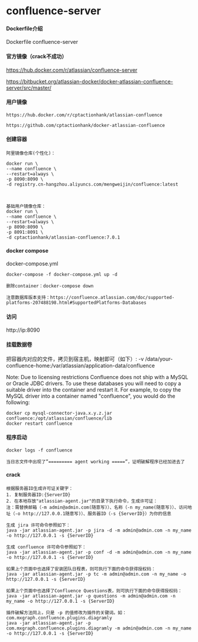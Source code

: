 # confluence-server

#### Dockerfile介绍
  Dockerfile confluence-server
  
#### 官方镜像（crack不成功）
  https://hub.docker.com/r/atlassian/confluence-server
  
  https://bitbucket.org/atlassian-docker/docker-atlassian-confluence-server/src/master/
#### 用户镜像

    https://hub.docker.com/r/cptactionhank/atlassian-confluence
    
    https://github.com/cptactionhank/docker-atlassian-confluence
  
#### 创建容器
```
阿里镜像仓库(个性化)：

docker run \
--name confluence \
--restart=always \
-p 8090:8090 \
-d registry.cn-hangzhou.aliyuncs.com/mengweijin/confluence:latest



基础用户镜像仓库：
docker run \
--name confluence \
--restart=always \
-p 8090:8090 \
-p 8091:8091 \
-d cptactionhank/atlassian-confluence:7.0.1
```

#### docker compose
docker-compose.yml

```
docker-compose -f docker-compose.yml up -d

删除container：docker-compose down 

注意数据库版本支持：https://confluence.atlassian.com/doc/supported-platforms-207488198.html#SupportedPlatforms-Databases
```

#### 访问
http://ip:8090

#### 挂载数据卷
把容器内对应的文件，拷贝到宿主机，映射即可（如下）:
-v /data/your-confluence-home:/var/atlassian/application-data/confluence 


Note: Due to licensing restrictions Confluence does not ship with a MySQL or Oracle JDBC drivers. To use these databases you will need to copy a suitable driver into the container and restart it. For example, to copy the MySQL driver into a container named "confluence", you would do the following:

```
docker cp mysql-connector-java.x.y.z.jar confluence:/opt/atlassian/confluence/lib
docker restart confluence
```

#### 程序启动
```
docker logs -f confluence

当日志文件中出现了”========= agent working =====”，证明破解程序已经加进去了
```


#### crack
```
根据服务器ID生成许可证关键字：
1. 复制服务器ID:{ServerID}
2. 在本地存放"atlassian-agent.jar"的目录下执行命令，生成许可证：
注：需替换邮箱（-m admin@admin.com(随意写)）、名称（-n my_name(随意写)）、访问地址（-o http://127.0.0.1随意写)）、服务器ID（-s {ServerID}）为你的信息

生成 jira 许可命令参照如下：
java -jar atlassian-agent.jar -p jira -d -m admin@admin.com -n my_name -o http://127.0.0.1 -s {ServerID}

生成 confluence 许可命令参照如下：
java -jar atlassian-agent.jar -p conf -d -m admin@admin.com -n my_name -o http://127.0.0.1 -s {ServerID}

如果上个页面中也选择了安装团队日程表，则可执行下面的命令获得授权码：
java -jar atlassian-agent.jar -p tc -m admin@admin.com -n my_name -o http://127.0.0.1 -s {ServerID}

如果上个页面中也选择了Confluence Questions表，则可执行下面的命令获得授权码：
java -jar atlassian-agent.jar -p questions -m admin@admin.com -n my_name -o http://127.0.0.1 -s {ServerID}

插件破解方法同上，只是 -p 的值修改为插件的关键词。如：com.mxgraph.confluence.plugins.diagramly
java -jar atlassian-agent.jar -p com.mxgraph.confluence.plugins.diagramly -m admin@admin.com -n my_name -o http://127.0.0.1 -s {ServerID}
```